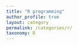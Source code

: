 ```yaml
---
title: "R programming"
author_profile: true
layout: category
permalink: /categories/r/
taxonomy: R
---
```

